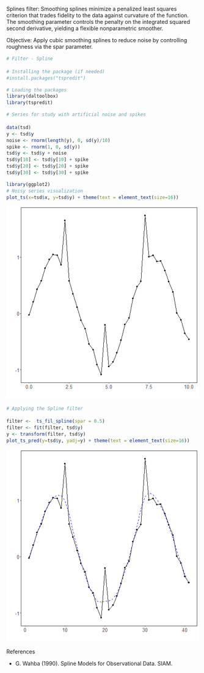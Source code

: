 Splines filter: Smoothing splines minimize a penalized least squares criterion that trades fidelity to the data against curvature of the function. The smoothing parameter controls the penalty on the integrated squared second derivative, yielding a flexible nonparametric smoother.

Objective: Apply cubic smoothing splines to reduce noise by controlling roughness via the spar parameter.


``` r
# Filter - Spline

# Installing the package (if needed)
#install.packages("tspredit")
```


``` r
# Loading the packages
library(daltoolbox)
library(tspredit) 
```



``` r
# Series for study with artificial noise and spikes

data(tsd)
y <- tsd$y
noise <- rnorm(length(y), 0, sd(y)/10)
spike <- rnorm(1, 0, sd(y))
tsd$y <- tsd$y + noise
tsd$y[10] <- tsd$y[10] + spike
tsd$y[20] <- tsd$y[20] + spike
tsd$y[30] <- tsd$y[30] + spike
```


``` r
library(ggplot2)
# Noisy series visualization
plot_ts(x=tsd$x, y=tsd$y) + theme(text = element_text(size=16))
```

![plot of chunk unnamed-chunk-4](fig/ts_fil_spline/unnamed-chunk-4-1.png)


``` r
# Applying the Spline filter

filter <-  ts_fil_spline(spar = 0.5)
filter <- fit(filter, tsd$y)
y <- transform(filter, tsd$y)
plot_ts_pred(y=tsd$y, yadj=y) + theme(text = element_text(size=16))
```

![plot of chunk unnamed-chunk-5](fig/ts_fil_spline/unnamed-chunk-5-1.png)

References
- G. Wahba (1990). Spline Models for Observational Data. SIAM.
